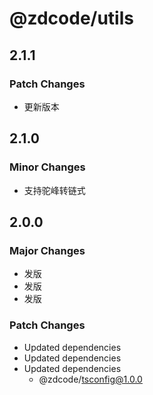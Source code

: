# @zdcode/utils

## 2.1.1

### Patch Changes

- 更新版本

## 2.1.0

### Minor Changes

- 支持驼峰转链式

## 2.0.0

### Major Changes

- 发版
- 发版
- 发版

### Patch Changes

- Updated dependencies
- Updated dependencies
- Updated dependencies
  - @zdcode/tsconfig@1.0.0
